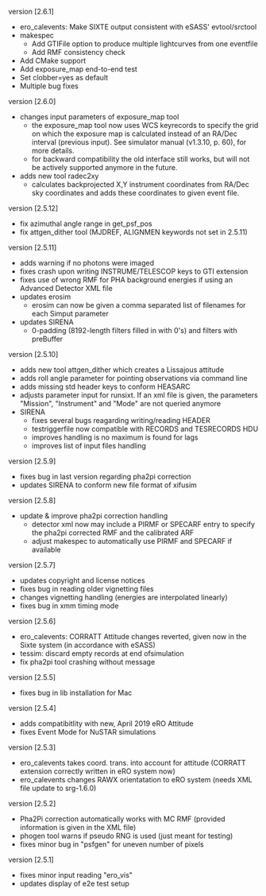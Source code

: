 version [2.6.1]
  - ero_calevents: Make SIXTE output consistent with eSASS' evtool/srctool
  - makespec
    * Add GTIFile option to produce multiple lightcurves from one eventfile
    * Add RMF consistency check
  - Add CMake support
  - Add exposure_map end-to-end test
  - Set clobber=yes as default
  - Multiple bug fixes
	
version [2.6.0]
  - changes input parameters of exposure_map tool
    * the exposure_map tool now uses WCS keyrecords to specify the grid on
      which the exposure map is calculated instead of an RA/Dec
      interval (previous input). See simulator manual (v1.3.10, p. 60), for
      more details.
    * for backward compatibility the old interface still works, but will not be
      actively supported anymore in the future.
  - adds new tool radec2xy
    * calculates backprojected X,Y instrument coordinates from RA/Dec sky
      coordinates and adds these coordinates to given event file.

version [2.5.12]
  - fix azimuthal angle range in get_psf_pos
  - fix attgen_dither tool (MJDREF, ALIGNMEN keywords not set in 2.5.11)

version [2.5.11]
  - adds warning if no photons were imaged
  - fixes crash upon writing INSTRUME/TELESCOP keys to GTI
    extension
  - fixes use of wrong RMF for PHA background energies if using
    an Advanced Detector XML file
  - updates erosim
    * erosim can now be given a comma separated list of filenames
      for each Simput parameter
  - updates SIRENA
    * 0-padding (8192-length filters filled in with 0's) and
      filters with preBuffer

version [2.5.10]
 - adds new tool attgen_dither which creates a Lissajous attitude
 - adds roll angle parameter for pointing observations via command line
 - adds missing std header keys to conform HEASARC
 - adjusts parameter input for runsixt. If an xml file is given,
   the parameters "Mission", "Instrument" and "Mode" are not queried anymore
 - SIRENA
   * fixes several bugs reagarding writing/reading HEADER
   * testriggerfile now compatible with RECORDS and
     TESRECORDS HDU
   * improves handling is no maximum is found for lags
   * improves list of input files handling

version [2.5.9]
 - fixes bug in last version regarding pha2pi correction
 - updates SIRENA to conform new file format of xifusim

version [2.5.8]
 - update & improve pha2pi correction handling
   * detector xml now may include a PIRMF or SPECARF
     entry to specify the pha2pi corrected RMF and the
     calibrated ARF
   * adjust makespec to automatically use PIRMF and
     SPECARF if available

version [2.5.7]
 - updates copyright and license notices
 - fixes bug in reading older vignetting files
 - changes vignetting handling (energies are interpolated linearly)
 - fixes bug in xmm timing mode

version [2.5.6]
 - ero_calevents: CORRATT Attitude changes reverted, given now
   in the Sixte system (in accordance with eSASS)
 - tessim: discard empty records at end ofsimulation
 - fix pha2pi tool crashing without message

version [2.5.5]
 - fixes bug in lib installation for Mac

version [2.5.4]
 - adds compatibitlity with new, April 2019 eRO Attitude
 - fixes Event Mode for NuSTAR simulations

version [2.5.3]
 - ero_calevents takes coord. trans. into account for attitude
   (CORRATT extension correctly written in eRO system now)
 - ero_calevents changes RAWX orientatation to eRO system
   (needs XML file update to srg-1.6.0)

version [2.5.2]
  - Pha2Pi correction automatically works with MC RMF (provided
    information is given in the XML file)
  - phogen tool warns if pseudo RNG is used (just meant for testing)
  - fixes minor bug in "psfgen" for uneven number of pixels

version [2.5.1]
  - fixes minor input reading "ero_vis"
  - updates display of e2e test setup
